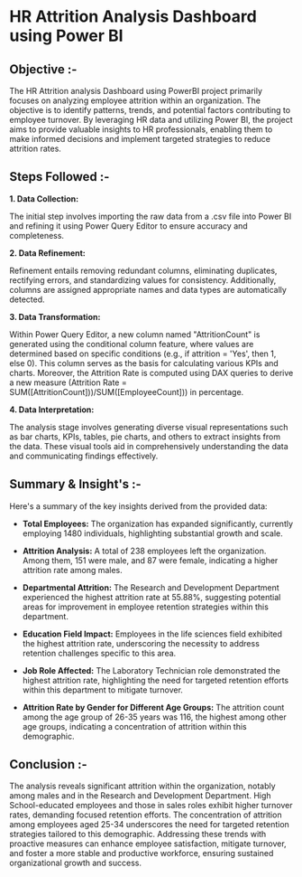 # HR Attrition Analysis Dashboard using Power BI

## Objective :-
The HR Attrition analysis Dashboard using PowerBI project primarily focuses on analyzing employee attrition within an organization. The objective is to identify patterns, trends, and potential factors contributing to employee turnover. By leveraging HR data and utilizing Power BI, the project aims to provide valuable insights to HR professionals, enabling them to make informed decisions and implement targeted strategies to reduce attrition rates.

## Steps Followed :-


**1. Data Collection:**

The initial step involves importing the raw data from a .csv file into Power BI and refining it using Power Query Editor to ensure accuracy and completeness.

**2. Data Refinement:**

Refinement entails removing redundant columns, eliminating duplicates, rectifying errors, and standardizing values for consistency. Additionally, columns are assigned appropriate names and data types are automatically detected.

**3. Data Transformation:**

Within Power Query Editor, a new column named "AttritionCount" is generated using the conditional column feature, where values are determined based on specific conditions (e.g., if attrition = 'Yes', then 1, else 0). This column serves as the basis for calculating various KPIs and charts. Moreover, the Attrition Rate is computed using DAX queries to derive a new measure (Attrition Rate = SUM([AttritionCount]))/SUM([EmployeeCount])) in percentage.

**4. Data Interpretation:**

The analysis stage involves generating diverse visual representations such as bar charts, KPIs, tables, pie charts, and others to extract insights from the data. These visual tools aid in comprehensively understanding the data and communicating findings effectively.

## Summary & Insight's :-

Here's a summary of the key insights derived from the provided data:

- **Total Employees:** The organization has expanded significantly, currently employing 1480 individuals, highlighting substantial growth and scale.

- **Attrition Analysis:** A total of 238 employees left the organization. Among them, 151 were male, and 87 were female, indicating a higher attrition rate among males.

- **Departmental Attrition:** The Research and Development Department experienced the highest attrition rate at 55.88%, suggesting potential areas for improvement in employee retention strategies within this department.

- **Education Field Impact:** Employees in the life sciences field exhibited the highest attrition rate, underscoring the necessity to address retention challenges specific to this area.

- **Job Role Affected:** The Laboratory Technician role demonstrated the highest attrition rate, highlighting the need for targeted retention efforts within this department to mitigate turnover.

- **Attrition Rate by Gender for Different Age Groups:** The attrition count among the age group of 26-35 years was 116, the highest among other age groups, indicating a concentration of attrition within this demographic.

## Conclusion :-

The analysis reveals significant attrition within the organization, notably among males and in the Research and Development Department. High School-educated employees and those in sales roles exhibit higher turnover rates, demanding focused retention efforts. The concentration of attrition among employees aged 25-34 underscores the need for targeted retention strategies tailored to this demographic. Addressing these trends with proactive measures can enhance employee satisfaction, mitigate turnover, and foster a more stable and productive workforce, ensuring sustained organizational growth and success.



